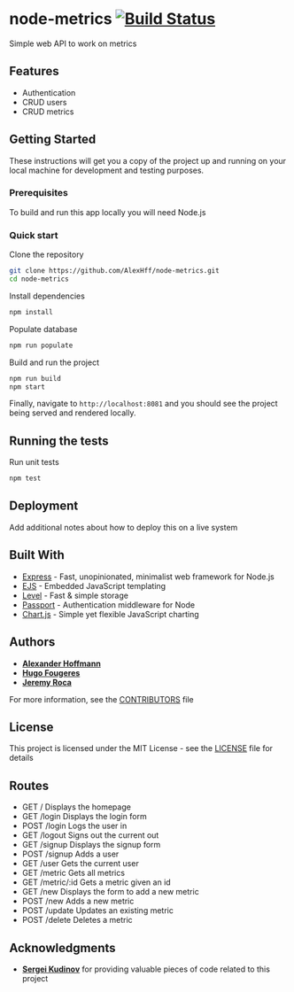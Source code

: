 # node-metrics [![Build Status](https://travis-ci.com/AlexHff/node-metrics.svg?token=qewhLzzy4xorKFhMwTS6&branch=master)](https://travis-ci.com/AlexHff/node-metrics)

Simple web API to work on metrics

## Features

  * Authentication
  * CRUD users
  * CRUD metrics

## Getting Started

These instructions will get you a copy of the project up and running on your local machine for development and testing purposes.

### Prerequisites

To build and run this app locally you will need Node.js

### Quick start

Clone the repository
```bash
git clone https://github.com/AlexHff/node-metrics.git
cd node-metrics
```

Install dependencies
```bash
npm install
```

Populate database
```bash
npm run populate
```

Build and run the project
```bash
npm run build
npm start
```

Finally, navigate to `http://localhost:8081` and you should see the project being served and rendered locally.

## Running the tests

Run unit tests
```bash
npm test
```

## Deployment

Add additional notes about how to deploy this on a live system

## Built With

* [Express](https://expressjs.com/) - Fast, unopinionated, minimalist web framework for Node.js
* [EJS](https://ejs.co/) - Embedded JavaScript templating
* [Level](https://github.com/Level/level) - Fast & simple storage
* [Passport](http://www.passportjs.org/docs/) - Authentication middleware for Node
* [Chart.js](https://www.chartjs.org/docs/latest/) - Simple yet flexible JavaScript charting

## Authors

* [**Alexander Hoffmann**](https://github.com/AlexHff)
* [**Hugo Fougeres**](https://github.com/LaGereFou)
* [**Jeremy Roca**](https://github.com/jeremyroca)

For more information, see the [CONTRIBUTORS](CONTRIBUTORS.md) file

## License

This project is licensed under the MIT License - see the [LICENSE](LICENSE) file for details

## Routes

* GET / Displays the homepage
* GET /login Displays the login form
* POST /login Logs the user in
* GET /logout Signs out the current out
* GET /signup Displays the signup form
* POST /signup Adds a user
* GET /user Gets the current user
* GET /metric Gets all metrics
* GET /metric/:id Gets a metric given an id
* GET /new Displays the form to add a new metric
* POST /new Adds a new metric
* POST /update Updates an existing metric
* POST /delete Deletes a metric

## Acknowledgments

* [**Sergei Kudinov**](https://github.com/sergkudinov) for providing valuable pieces of code related to this project

